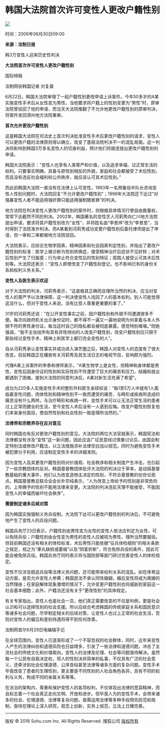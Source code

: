 # 韩国大法院首次许可变性人更改户籍性别

![](https://images.sohu.com/ccc.gif)

时间：2006年06月30日09:00

**来源：法制日报**

韩3万变性人迎来历史性判决

**大法院首次许可变性人更改户籍性别**

国际特稿

法制网驻韩国记者 刘复晨

6月22日，韩国大法院审理了一起户籍性别更改申请上诉案件。今年50多岁的A某实施变性手术后从女性变为男性，当他要求将户籍上的性别变更为“男性”时，原审法院曾驳回了他的申请，而当天大法院推翻了不允许他更改户籍性别的原审判决，将案件发回清州地方法院重审。

**首次允许更改户籍性别**

这是韩国大法院在司法史上首次判决批准变性手术后更改户籍性别的请求，变性人可以更改户籍的法律原则得以确立，改变了基层法院判决不一的混乱局面。这一判决将影响到韩国3万多名变性人的切身利益，预计他们将接连提出更改户籍性别的申请。

韩国大法院表示：“变性人也享有人类尊严和价值，以及追求幸福、过正常生活的权利。只要事实明确，具备与原性别相反的外貌，家庭和社会都接受了术后性别，而且没有违反社会福利和公共秩序，就应该认可其术后性别。”

而此前韩国大法院一直没有在法律上认可变性，1993年一名预备役中队长咨询变性人性别问题时，大法院回复“不允许更改户籍性别”；1996年大法院还下达过“对强暴变性人者不能适用强奸罪只能适用强制猥亵罪”的判决。

地方法院在判决变性人更改户籍性别的案件时，则根据具体情况行使自由裁量权，常常下达截然不同的判决。2002年，韩国著名的变性艺人河莉秀向仁川地方法院提出申请，要求将其户籍性别改为“女性”，并将姓名由“李景烨”改为“李景恩”，当时得到了法院准许判决。而A某看到河莉秀成功变更户籍性别后委托律师提出了申请，但一审和二审都被地方法院驳回。

大法院表示，应综合生物学因素、精神因素和社会因素判定性别，并指出了更改户籍性别的标准：医学上被诊断为性别转换症，接受精神治疗后症状不见好转；对术后性别产生了归属感；行为举止符合变性后的性别特征；周围人接受认可其术后性别等。大法院还表示：“变性人即使改变了户籍性别登记，也不影响已有的身份关系和权利义务关系。”

**变性人及医生表示欢迎**

对于大法院的判决，河莉秀表示，“这是极其正确而且理所当然的判决，应当对变性人的尊严予以法律保障，这一判决使变性人找回了人的基本权利。别人可能觉得这没什么，但对于变性人来说，没有比受人尊重更重要的事了。”

31岁的河莉秀还说：“在公开变性事实之前，因户籍性别和外貌不同遭遇很多不便。每次向政府机关出示身份证时，都不得不一遍又一遍地说明为何拿着与本人外貌不符的男性身份证。每当这时自己的隐私都会被彻底暴露，感觉特别难堪。”但她强调，“我不主张给所有具有异性倾向的人改变户籍性别，改变户籍性别应只限于那些经过变性手术、精神上和医学上都已完全变性的人”。

自从河莉秀承认变性事实并成功进入演艺圈之后，韩国人对变性人的态度有了很大改变。目前韩国正在播放有关河莉秀及其生活日志的电视节目，反响颇为强烈。

代理A某上诉案件的李泰和律师表示，“A某生物学上是女性，但精神和身体都是男性，变性后因身份证的性别和实际性别不符遭受了巨大的痛苦和压力，结婚和就业都遇到了困难。接到大法院的同意判决后，A某对新生活充满了希望”。

成功为220多人实施变性手术的整形外科医生金硕权说：“每1至5万人中就有1人面临着变性问题，肉体性别和精神性别不一致而遭受的痛苦，与畸形或疾病所造成的痛苦没有什么两样。与治疗畸形和疾病一样，变性手术可以让无法正常生活的患者过上正常而健全的生活，至今变性人术后没有一人感到后悔。改变户籍性别恢复他们本来身份面目，使自然性别和社会性别一致是理所当然的。”

**法律界和宗教界存在反对意见**

同时韩国也有反对更改户籍性别的意见。大法院的两位大法官就表示，韩国宪法和法律都没有涉及“变性”这一新问题，因此应该广征民意经过慎重讨论后，由国会制定特别法或修改户籍法，以立法措施添补法律空白加以规范。同时为避免变性手术被犯罪分子利用，应该制定变性手术的详细准则。

因为变性人及其更改户籍性别将对价值观、社会秩序和相关制度产生冲击，也引起了一些宗教团体的反对。韩国基督教团体批评大法院的判决过于草率，是动摇基督教基础的重大事件，他们认为改变造物主决定的性别，不符合基督教的创世论观点。韩国基督教总联合会会长朴宗纯表示，“人为改变上帝给予的性别是非常危险的，上帝赐予的性别不能用法律来变更。大法院的判决违反天理不能接受，不能因变性人的幸福而破坏社会秩序”。

**需要制定诸多后续对策**

因为韩国实施强制义务兵役制，大法院下达可以更改户籍性别的判决后，不可避免地产生了变性人的兵役问题。

韩国兵务厅23日表示，户籍性别由男性变为女性的变性人依法应判定为女性，可以免除兵役；户籍性别由女性变为男性的变性人应被视为男性，理所当然要服役。但目前韩国还没有相关的体检标准，术后男性只能依据“征兵体检细则”的相关条款之规定，视之为“睾丸缺损或萎缩”以及“阴茎折断”，符合免除兵役的条件，因此可能会被免除兵役。韩国兵务厅同时表示将与国防部等部门研讨完善变性人的体检规定。

变性不仅涉及脱逃兵役等法律义务问题，还可能带来权利关系的混乱。如在体育运动方面，是否允许变性人参赛；韩国民法不承认同性婚姻，婚后变性将成为离婚的当然理由；在家庭解体现象激增的情况下，允许变更户籍性别也将威胁到家庭这一社会基本细胞；此外，户籍法还没有关于“更改性别”的具体规定。

有关专家指出，变性人也是社会一员，他们真正需要改变的不仅是判例，更是社会认识和可以选择性别的社会支援。所以应综合考虑韩国的传统家庭关系和国民意识等诸多社会问题，尽早制定相关的后续对策，让变性人也过上正常的社会生活，否则对变性人的偏见和差别待遇将得不到任何改善。

法制网首尔6月29日电编辑手记

在全球范围内，变性人已逐渐形成了一个不容忽视的社会群体，同时，近年来变性人产生的法律纠纷和道德风险也日益增多，引发了一些法律和道德问题，冲击了主流社会的传统文化和价值取向，变性人的法律及伦理、社会等问题亟待解决。虽然每一个公民有自我决定权，但人的性别决非简单的私事，不仅具有广泛的社会意义，还牵涉到社会伦理道德、公序良俗甚至法律等诸多方面的复杂问题。变性手术毕竟改变了患者的生理性别，更主要是不同性别的人社会角色各异，具有不同的权利与义务，构成不同的亲属关系等等。

在法治的架构内，尊重和保护变性人的各项权利，不仅体现出法律的宽容精神，而且标志着一个社会真正走向文明、开放和进步。但毕竟人为的变性手术，会带来诸多的社会、伦理道德、法律等复杂问题，亟需运用法律等多种手段预先防范和规制，亟待在理论上深入研究，观念上创新，实务上规范，立法上日臻完善。

---  
版权 © 2018 Sohu.com Inc. All Rights Reserved. 搜狐公司 [版权所有](https://corp.sohu.com/s2007/copyright/)  